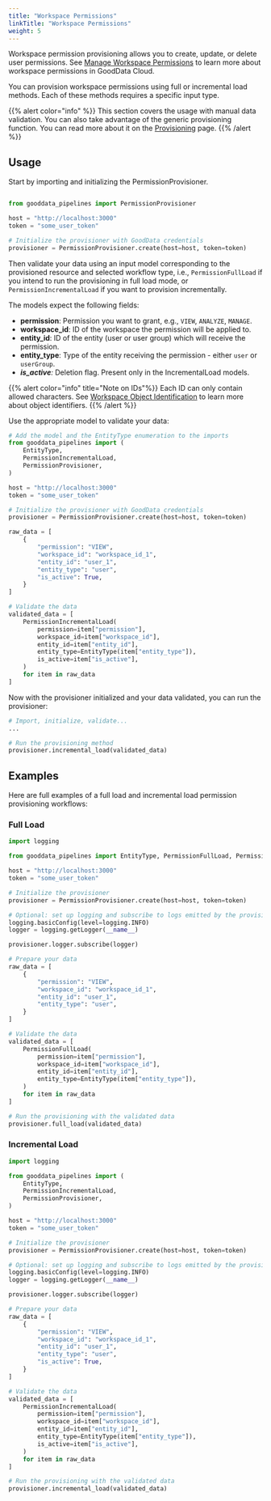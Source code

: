 ```yaml
---
title: "Workspace Permissions"
linkTitle: "Workspace Permissions"
weight: 5
---
```


Workspace permission provisioning allows you to create, update, or delete user permissions. See [Manage Workspace Permissions](https://www.gooddata.com/docs/cloud/manage-organization/manage-permissions/set-permissions-for-workspace/) to learn more about workspace permissions in GoodData Cloud.

You can provision workspace permissions using full or incremental load methods. Each of these methods requires a specific input type.

{{% alert color="info" %}} This section covers the usage with manual data validation. You can also take advantage of the generic provisioning function. You can read more about it on the [Provisioning](../#generic-function) page. {{% /alert %}}

## Usage

Start by importing and initializing the PermissionProvisioner.

```python

from gooddata_pipelines import PermissionProvisioner

host = "http://localhost:3000"
token = "some_user_token"

# Initialize the provisioner with GoodData credentials
provisioner = PermissionProvisioner.create(host=host, token=token)

```

Then validate your data using an input model corresponding to the provisioned resource and selected workflow type, i.e., `PermissionFullLoad` if you intend to run the provisioning in full load mode, or `PermissionIncrementalLoad` if you want to provision incrementally.

The models expect the following fields:

- **permission**: Permission you want to grant, e.g., `VIEW`, `ANALYZE`, `MANAGE`.
- **workspace_id**: ID of the workspace the permission will be applied to.
- **entity_id**: ID of the entity (user or user group) which will receive the permission.
- **entity_type**: Type of the entity receiving the permission - either `user` or `userGroup`.
- _**is_active**:_ Deletion flag. Present only in the IncrementalLoad models.

{{% alert color="info" title="Note on IDs"%}}
Each ID can only contain allowed characters. See [Workspace Object Identification](https://www.gooddata.com/docs/cloud/create-workspaces/objects-identification/) to learn more about object identifiers.
{{% /alert %}}

Use the appropriate model to validate your data:

```python
# Add the model and the EntityType enumeration to the imports
from gooddata_pipelines import (
    EntityType,
    PermissionIncrementalLoad,
    PermissionProvisioner,
)

host = "http://localhost:3000"
token = "some_user_token"

# Initialize the provisioner with GoodData credentials
provisioner = PermissionProvisioner.create(host=host, token=token)

raw_data = [
    {
        "permission": "VIEW",
        "workspace_id": "workspace_id_1",
        "entity_id": "user_1",
        "entity_type": "user",
        "is_active": True,
    }
]

# Validate the data
validated_data = [
    PermissionIncrementalLoad(
        permission=item["permission"],
        workspace_id=item["workspace_id"],
        entity_id=item["entity_id"],
        entity_type=EntityType(item["entity_type"]),
        is_active=item["is_active"],
    )
    for item in raw_data
]

```

Now with the provisioner initialized and your data validated, you can run the provisioner:

```python
# Import, initialize, validate...
...

# Run the provisioning method
provisioner.incremental_load(validated_data)

```

## Examples

Here are full examples of a full load and incremental load permission provisioning workflows:

### Full Load

```python
import logging

from gooddata_pipelines import EntityType, PermissionFullLoad, PermissionProvisioner

host = "http://localhost:3000"
token = "some_user_token"

# Initialize the provisioner
provisioner = PermissionProvisioner.create(host=host, token=token)

# Optional: set up logging and subscribe to logs emitted by the provisioner
logging.basicConfig(level=logging.INFO)
logger = logging.getLogger(__name__)

provisioner.logger.subscribe(logger)

# Prepare your data
raw_data = [
    {
        "permission": "VIEW",
        "workspace_id": "workspace_id_1",
        "entity_id": "user_1",
        "entity_type": "user",
    }
]

# Validate the data
validated_data = [
    PermissionFullLoad(
        permission=item["permission"],
        workspace_id=item["workspace_id"],
        entity_id=item["entity_id"],
        entity_type=EntityType(item["entity_type"]),
    )
    for item in raw_data
]

# Run the provisioning with the validated data
provisioner.full_load(validated_data)

```

### Incremental Load

```python
import logging

from gooddata_pipelines import (
    EntityType,
    PermissionIncrementalLoad,
    PermissionProvisioner,
)

host = "http://localhost:3000"
token = "some_user_token"

# Initialize the provisioner
provisioner = PermissionProvisioner.create(host=host, token=token)

# Optional: set up logging and subscribe to logs emitted by the provisioner
logging.basicConfig(level=logging.INFO)
logger = logging.getLogger(__name__)

provisioner.logger.subscribe(logger)

# Prepare your data
raw_data = [
    {
        "permission": "VIEW",
        "workspace_id": "workspace_id_1",
        "entity_id": "user_1",
        "entity_type": "user",
        "is_active": True,
    }
]

# Validate the data
validated_data = [
    PermissionIncrementalLoad(
        permission=item["permission"],
        workspace_id=item["workspace_id"],
        entity_id=item["entity_id"],
        entity_type=EntityType(item["entity_type"]),
        is_active=item["is_active"],
    )
    for item in raw_data
]

# Run the provisioning with the validated data
provisioner.incremental_load(validated_data)

```
